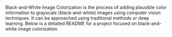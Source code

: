 Black-and-White Image Colorization is the process of adding plausible color information to grayscale (black-and-white) images using computer vision techniques. It can be approached using traditional methods or deep learning. Below is a detailed README for a project focused on black-and-white image colorization.

